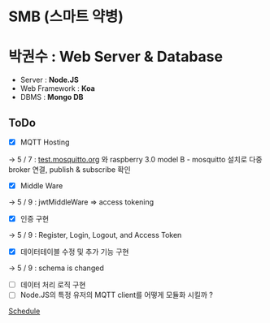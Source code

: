 # SMB (스마트 약병)

# 박권수 : Web Server & Database

- Server : **Node.JS**
- Web Framework : **Koa**
- DBMS : **Mongo DB**

## ToDo

- [x]  MQTT Hosting

→ 5 / 7 : [test.mosquitto.org](http://test.mosquitto.org) 와 raspberry 3.0 model B - mosquitto 설치로 다중 broker 연결, publish & subscribe 확인

- [x]  Middle Ware

→ 5 / 9 : jwtMiddleWare ⇒ access tokening

- [x]  인증 구현

→ 5 / 9 : Register, Login, Logout, and Access Token

- [x]  데이터테이블 수정 및 추가 기능 구현

→ 5 / 9 : schema is changed

- [ ]  데이터 처리 로직 구현
- [ ]  Node.JS의 특정 유저의 MQTT client를 어떻게 모듈화 시킬까 ?

[Schedule](https://www.notion.so/cdcc6627a8344c8da56ffb3856bfc1b9)